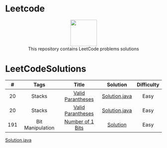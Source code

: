 # Leetcode

<p align="center">
    <a href="https://leetcode.com/kanhaiya/">
        <img height=85 src="https://github.com/Java-aid/LeetCodeSolutions/blob/master/LeetCodeSolutions/src/main/resources/imgs/leetcode.png">
    </a>
    <br>This repository contains LeetCode problems solutions
</p>

# LeetCodeSolutions

|    #    |   		Tags  		|                                                                        Title                                                                          									|                                                                                                           Solution                                                                                                                                                        |  Difficulty    |
|:-------:|:-------------------:|:-----------------------------------------------------------------------------------------------------------------------------------------------------------------------------------------:|:-------------------------------------------------------------------------------------------------------------------------------------------------------------------------------------------------------------------------------------------------------------------------:|:--------------:|
|20|Stacks|[Valid Parantheses](https://leetcode.com/problems/valid-parentheses/)| [Solution.java](https://github.com/VarunPoojary/Leetcode/blob/main/Easy/20.%C2%A0Valid%20Parentheses.java)|Easy|
|20|Stacks|[Valid Parantheses](https://leetcode.com/problems/valid-parentheses/)| [Solution.java](https://github.com/VarunPoojary/Leetcode/blob/main/Easy/20.%C2%A0Valid%20Parentheses.java)|Easy|
|191|Bit Manipulation|[Number of 1 Bits](https://leetcode.com/problems/number-of-1-bits/)| [Solution](https://github.com/VarunPoojary/Leetcode/blob/main/Easy/191.%20Number%20of%201%20Bits.cpp)|Easy|




[Solution.java](https://github.com/VarunPoojary/Leetcode/blob/main/Easy/20.%C2%A0Valid%20Parentheses.java)  
